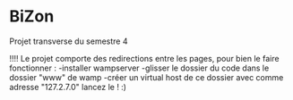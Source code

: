 # BiZon
Projet transverse du semestre 4

!!!!
Le projet comporte des redirections entre les pages, pour bien le faire fonctionner : 
  -installer wampserver
  -glisser le dossier du code dans le dossier "www" de wamp
  -créer un virtual host de ce dossier avec comme adresse "127.2.7.0" 
  lancez le ! :)
